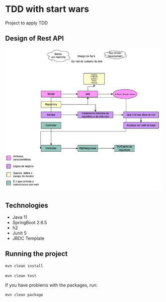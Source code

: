 # TDD with start wars

Project to apply TDD

## Design of Rest API

![Design Rest API - by womakerscode](design-rest-api.png) 

## Technologies
- Java 11
- SpringBoot 2.6.5
- h2
- Junit 5
- JBDC Template

## Running the project

    mvn clean install

    mvn clean test

If you have problems with the packages, run:

    mvn clean package